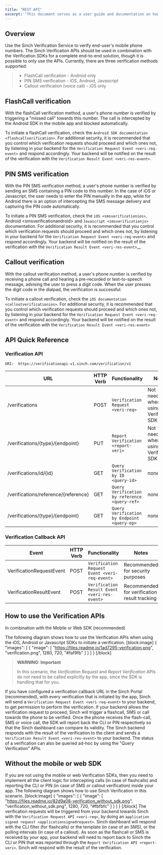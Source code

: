 ```yaml
---
title: "REST API"
excerpt: "This document serves as a user guide and documentation on how to use the Sinch Verification REST APIs. For general information on how to use the Sinch APIs including methods, types, errors and authorization, please check the `Using REST <usingrestapi>` page."
---
```

## Overview

Use the Sinch Verification Service to verify end-user's mobile phone numbers. The Sinch Verification APIs should be used in combination with the Verification SDKs for a complete end-to-end solution, though it is possible to only use the APIs. Currently, there are three verification methods supported:

>   - FlashCall verification - Android only
>   - PIN SMS verification - iOS, Android, Javascript
>   - Callout verification (voice call) - iOS only

## FlashCall verification
 With the flashCall verification method, a user's phone number is verified by triggering a "missed call" towards this number. The call is intercepted by the Android SDK in the mobile app and blocked automatically.

To initiate a flashCall verification, check the `Android SDK documentation <flashcallverification>`. For additional security, it is recommended that you control which verification requests should proceed and which ones not, by listening in your backend for the `Verification Request Event <veri-req-event>` and respond accordingly. Your backend will be notified on the result of the verification with the `Verification Result Event <veri-res-event>`.

## PIN SMS verification

With the PIN SMS verification method, a user's phone number is verified by sending an SMS containing a PIN code to this number. In the case of iOS or Javascript, the user needs to enter the PIN manually in the app, while for Android there is an option of intercepting the SMS message delivery and capturing the PIN code automatically.

To initiate a PIN SMS verification, check the `iOS <smsverificationios>`, <span class="title-ref">Android \<smsverificationandroid\></span> and `Javascript <smsverificationjs>` documentation. For additional security, it is recommended that you control which verification requests should proceed and which ones not, by listening in your backend for the `Verification Request Event <veri-req-event>` and respond accordingly. Your backend will be notified on the result of the verification with the `Verification Result Event <veri-res-event>`\_\_

## Callout verification

With the callout verification method, a user's phone number is verified by receiving a phone call and hearing a pre-recorded or text-to-speech message, advising the user to press a digit code. When the user presses the digit code in the dialpad, the verification is successful.

To initiate a callout verification, check the `iOS documentation <calloutverificationios>`. For additional security, it is recommended that you control which verification requests should proceed and which ones not, by listening in your backend for the `Verification Request Event <veri-req-event>` and respond accordingly. Your backend will be notified on the result of the verification with the `Verification Result Event <veri-res-event>`

## API Quick Reference

### Verification API

```text
URI:  https://verificationapi-v1.sinch.com/verification/v1
```

| URL                                  | HTTP Verb | Functionality                                 | Notes                                      |
| ------------------------------------ | --------- | --------------------------------------------- | ------------------------------------------ |
| /verifications                       | POST      | `Verification Request <veri-req>`             | Not needed when using the Verification SDK |
| /verifications/{type}/{endpoint}     | PUT       | `Report Verification <report-veri>`           | Not needed when using the Verification SDK |
| /verifications/id/{id}               | GET       | `Query Verification by ID <query-id>`         | none                                       |
| /verifications/reference/{reference} | GET       | `Query Verification by reference <query-ref>` | none                                       |
| /verifications/{type}/{endpoint}     | GET       | `Query Verification by Endpoint <query-ep>`   | none                                       |

### Verification Callback API

| Event                    | HTTP Verb | Functionality                                 | Notes                                        |
| ------------------------ | --------- | --------------------------------------------- | -------------------------------------------- |
| VerificationRequestEvent | POST      | `Verification Request Event <veri-req-event>` | Recommended for security purposes            |
| VerificationResultEvent  | POST      | `Verification Result Event <veri-res-event>`  | Recommended for verification result tracking |

## How to use the Verification APIs

In combination with the Mobile or Web SDK (recommended)

The following diagram shows how to use the Verification APIs when using the iOS, Android or Javascript SDKs to initiate a verification.
[block:image]
{
  "images": [
    {
      "image": [
        "https://files.readme.io/1ad7295-verification.png",
        "verification.png",
        1280,
        720,
        "#faf9fb"
      ]
    }
  ]
}
[/block]


> **WARNING: Important**    
>
> In this scenario, the *Verification Request* and *Report Verification* APIs do not need to be called explicitly by the app, since the SDK is handling that for you.

If you have configured a verification callback URL in the Sinch Portal (recommended), with every verification that is initiated by the app, Sinch will send a `Verification Request Event <veri-req-event>` to your backend, to get permission to perform the verification. If your backend allows the verification request to proceed, Sinch will trigger a flashcall, SMS or call towards the phone to be verified. Once the phone receives the flash-call, SMS or voice call, the SDK will report back the CLI or PIN respectively so that the Sinch dashboard can compare its validity. The Sinch backend responds with the result of the verification to the client and sends a `Verification Result Event <veri-res-event>` to your backend. The status of a verification can also be queried ad-hoc by using the "Query Verification" APIs.

## Without the mobile or web SDK

If you are not using the mobile or web Verification SDKs, then you need to implement all the client logic for intercepting calls (in case of flashcalls) and reporting the CLI or PIN (in case of SMS or callout verification) inside your app. The following diagram shows how to use Sinch Verification in this scenario.
[block:image]
{
  "images": [
    {
      "image": [
        "https://files.readme.io/82d9a08-verification_without_sdk.png",
        "verification_without_sdk.png",
        1280,
        720,
        "#fbfbfc"
      ]
    }
  ]
}
[/block]
The verification requests will be triggered from your backend towards Sinch with the `Verification Request API <veri-req>`, by doing an `application signed request <applicationsignedrequest>`. Sinch dashboard will respond with the CLI filter (for flashcalls) or the template (in case of an SMS), or the polling intervals (in case of a callout). As soon as the flashcall or SMS is received by your app, your backend will need to report back to Sinch the CLI or PIN that was reported through the `Report Verification API <report-veri>`. Sinch will respond with the result of the verification.